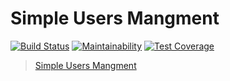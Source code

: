 # Simple Users Mangment

[![Build Status](https://travis-ci.org/gabos31/project-lvl4-s287.svg?branch=master)](https://travis-ci.org/gabos31/project-lvl4-s287)
[![Maintainability](https://api.codeclimate.com/v1/badges/04e7a140f2d9efd39e4f/maintainability)](https://codeclimate.com/github/gabos31/project-lvl4-s287/maintainability)
[![Test Coverage](https://api.codeclimate.com/v1/badges/04e7a140f2d9efd39e4f/test_coverage)](https://codeclimate.com/github/gabos31/project-lvl4-s287/test_coverage)

> [Simple Users Mangment](https://task-mgr-g31.herokuapp.com/)
